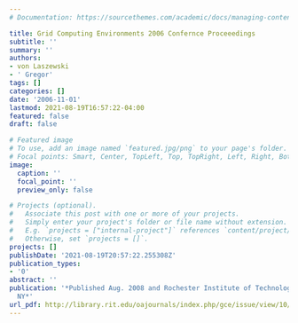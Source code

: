 ```yaml
---
# Documentation: https://sourcethemes.com/academic/docs/managing-content/

title: Grid Computing Environments 2006 Confernce Proceeedings
subtitle: ''
summary: ''
authors:
- von Laszewski
- ' Gregor'
tags: []
categories: []
date: '2006-11-01'
lastmod: 2021-08-19T16:57:22-04:00
featured: false
draft: false

# Featured image
# To use, add an image named `featured.jpg/png` to your page's folder.
# Focal points: Smart, Center, TopLeft, Top, TopRight, Left, Right, BottomLeft, Bottom, BottomRight.
image:
  caption: ''
  focal_point: ''
  preview_only: false

# Projects (optional).
#   Associate this post with one or more of your projects.
#   Simply enter your project's folder or file name without extension.
#   E.g. `projects = ["internal-project"]` references `content/project/deep-learning/index.md`.
#   Otherwise, set `projects = []`.
projects: []
publishDate: '2021-08-19T20:57:22.255308Z'
publication_types:
- '0'
abstract: ''
publication: '*Published Aug. 2008 and Rochester Institute of Technology and Rochester
  NY*'
url_pdf: http://library.rit.edu/oajournals/index.php/gce/issue/view/10/showToc
---
```

